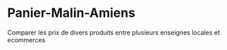# Panier-Malin-Amiens
Comparer les prix de divers produits entre plusieurs enseignes locales et ecommerces
